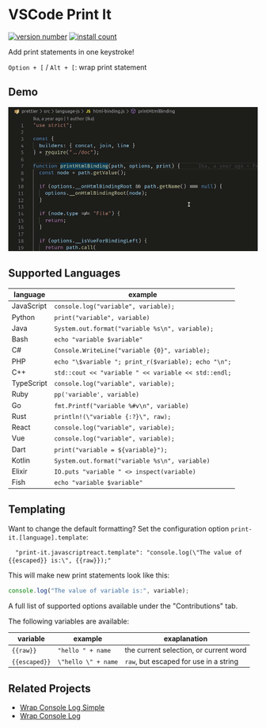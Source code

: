 # VSCode Print It

[![version number](https://vsmarketplacebadge.apphb.com/version-short/bmalehorn.print-it.svg)](https://marketplace.visualstudio.com/items?itemName=bmalehorn.print-it)
[![install count](https://vsmarketplacebadge.apphb.com/installs-short/bmalehorn.print-it.svg)](https://marketplace.visualstudio.com/items?itemName=bmalehorn.print-it)

Add print statements in one keystroke!

`Option + [` / `Alt + [`: wrap print statement

## Demo

![demo](demo.gif)

## Supported Languages

| language   | example                                              |
| ---------- | ---------------------------------------------------- |
| JavaScript | `console.log("variable", variable);`                 |
| Python     | `print("variable", variable)`                        |
| Java       | `System.out.format("variable %s\n", variable);`      |
| Bash       | `echo "variable $variable"`                          |
| C#         | `Console.WriteLine("variable {0}", variable);`       |
| PHP        | `echo "\$variable "; print_r($variable); echo "\n";` |
| C++        | `std::cout << "variable " << variable << std::endl;` |
| TypeScript | `console.log("variable", variable);`                 |
| Ruby       | `pp('variable', variable)`                           |
| Go         | `fmt.Printf("variable %#v\n", variable)`             |
| Rust       | `println!(\"variable {:?}\", raw);`                  |
| React      | `console.log("variable", variable);`                 |
| Vue        | `console.log("variable", variable);`                 |
| Dart       | `print("variable = ${variable}");`                   |
| Kotlin     | `System.out.format("variable %s\n", variable)`       |
| Elixir     | `IO.puts "variable " <> inspect(variable)`           |
| Fish       | `echo "variable $variable"`                          |

## Templating

Want to change the default formatting? Set the configuration option `print-it.[language].template`:

```jsonc
  "print-it.javascriptreact.template": "console.log(\"The value of {{escaped}} is:\", {{raw}});"
```

This will make new print statements look like this:

```jsx
console.log("The value of variable is:", variable);
```

A full list of supported options available under the "Contributions" tab.

The following variables are available:

| variable      | example             | exaplanation                           |
| ------------- | ------------------- | -------------------------------------- |
| `{{raw}}`     | `"hello " + name`   | the current selection, or current word |
| `{{escaped}}` | `\"hello \" + name` | `raw`, but escaped for use in a string |

## Related Projects

- [Wrap Console Log Simple](https://marketplace.visualstudio.com/items?itemName=WooodHead.vscode-wrap-console-log-simple)
- [Wrap Console Log](https://marketplace.visualstudio.com/items?itemName=midnightsyntax.vscode-wrap-console-log)
